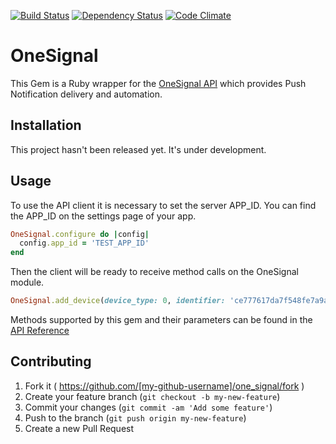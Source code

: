 [![Build Status](https://circleci.com/gh/upmysport/one_signal.svg?style=shield)](https://circleci.com/gh/upmysport/one_signal)
[![Dependency Status](https://gemnasium.com/upmysport/one_signal.svg)](https://gemnasium.com/upmysport/one_signal)
[![Code Climate](https://codeclimate.com/github/upmysport/one_signal/badges/gpa.svg)](https://codeclimate.com/github/upmysport/one_signal)
# OneSignal

This Gem is a Ruby wrapper for the [OneSignal API](https://documentation.onesignal.com/docs/server-api-overview) which provides Push Notification delivery and automation.

## Installation

This project hasn't been released yet. It's under development.

## Usage

To use the API client it is necessary to set the server APP_ID. You can find the APP_ID on the settings page of your app.

```ruby
OneSignal.configure do |config|
  config.app_id = 'TEST_APP_ID'
end
```

Then the client will be ready to receive method calls on the OneSignal module.

```ruby
OneSignal.add_device(device_type: 0, identifier: 'ce777617da7f548fe7a9ab6febb56')
```

Methods supported by this gem and their parameters can be found in the [API Reference](https://documentation.onesignal.com/docs/server-api-overview)

## Contributing

1. Fork it ( https://github.com/[my-github-username]/one_signal/fork )
2. Create your feature branch (`git checkout -b my-new-feature`)
3. Commit your changes (`git commit -am 'Add some feature'`)
4. Push to the branch (`git push origin my-new-feature`)
5. Create a new Pull Request
